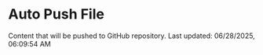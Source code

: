 # Auto Push File

Content that will be pushed to GitHub repository.
Last updated: 06/28/2025, 06:09:54 AM